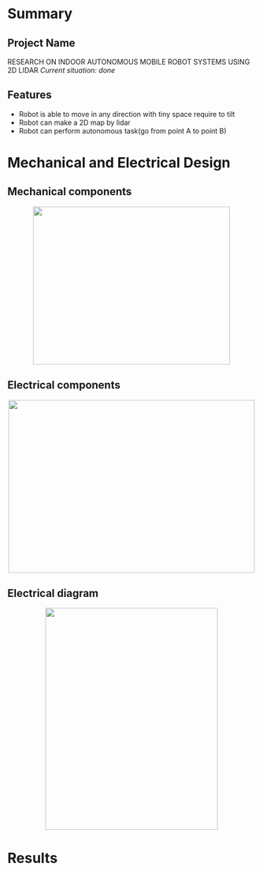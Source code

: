 # Summary
## Project Name
 RESEARCH ON INDOOR AUTONOMOUS MOBILE ROBOT SYSTEMS USING 2D LIDAR
 *Current situation: done*
 
## Features 
 * Robot is able to move in any direction with tiny space require to tilt
 * Robot can make a 2D map by lidar
 * Robot can perform autonomous task(go from point A to point B)
 
# Mechanical and Electrical Design

## Mechanical components

<p align="center">
  <img width="400" height="320" src="https://github.com/user-attachments/assets/4cc82188-1f7f-402a-8c20-394459f26377">
</p>

## Electrical components

<p align="center">
  <img width="500" height="350" src="https://github.com/user-attachments/assets/7f741883-bedd-4ccd-8749-422e149f67d7">
</p>

## Electrical diagram

<p align="center">
  <img width="350" height="450" src="https://github.com/user-attachments/assets/2a0363ac-a126-41fa-939b-4a1879bf81a5">
</p>



# Results

